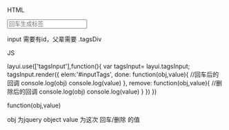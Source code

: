HTML

<div class="tagsDiv">
    <input type="text" id="inputTags" placeholder="回车生成标签" >
  </div>

input 需要有id，父辈需要 .tagsDiv  


JS

layui.use(['tagsInput'],function(){
    var tagsInput= layui.tagsInput;
    tagsInput.render({
      elem:'#inputTags',
      done: function(obj,value){ //回车后的回调
        console.log(obj)
        console.log(value)
      },
      remove: function(obj,value){ //删除后的回调
        console.log(obj)
        console.log(value)
      }
    })
  })

function(obj,value)

obj 为jquery object
value 为这次 回车/删除 的值
